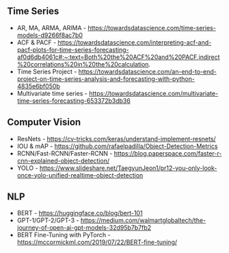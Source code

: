 ## Time Series
- AR, MA, ARMA, ARIMA - https://towardsdatascience.com/time-series-models-d9266f8ac7b0
- ACF & PACF - https://towardsdatascience.com/interpreting-acf-and-pacf-plots-for-time-series-forecasting-af0d6db4061c#:~:text=Both%20the%20ACF%20and%20PACF,indirect%20correlations%20in%20the%20calculation.
- Time Series Project - https://towardsdatascience.com/an-end-to-end-project-on-time-series-analysis-and-forecasting-with-python-4835e6bf050b
- Multivariate time series - https://towardsdatascience.com/multivariate-time-series-forecasting-653372b3db36

## Computer Vision
- ResNets - https://cv-tricks.com/keras/understand-implement-resnets/
- IOU & mAP - https://github.com/rafaelpadilla/Object-Detection-Metrics
- RCNN/Fast-RCNN/Faster-RCNN - https://blog.paperspace.com/faster-r-cnn-explained-object-detection/
- YOLO - https://www.slideshare.net/TaegyunJeon1/pr12-you-only-look-once-yolo-unified-realtime-object-detection



## NLP
- BERT - https://huggingface.co/blog/bert-101
- GPT-1/GPT-2/GPT-3 - https://medium.com/walmartglobaltech/the-journey-of-open-ai-gpt-models-32d95b7b7fb2
- BERT Fine-Tuning with PyTorch - https://mccormickml.com/2019/07/22/BERT-fine-tuning/
